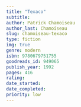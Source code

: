 ```yaml
---
title: "Texaco" 
subtitle: 
author: Patrick Chamoiseau
author_last: Chamoiseau
slug: chamoiseau-texaco
type: fiction
img: true
genre: modern
isbn: 9780679751755
goodreads_id: 949065
publish_year: 1992
pages: 416
rating: 
date_started:
date_completed:
priority: low
---
```

